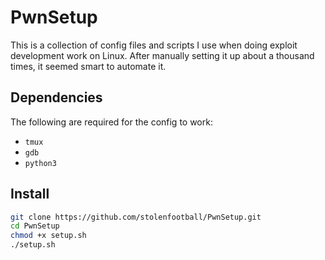 # PwnSetup

This is a collection of config files and scripts I use when doing exploit development work on Linux.  After manually setting it up about a thousand times, it seemed smart to automate it.

## Dependencies
The following are required for the config to work:
- `tmux`
- `gdb`
- `python3`

## Install
```bash
git clone https://github.com/stolenfootball/PwnSetup.git
cd PwnSetup
chmod +x setup.sh
./setup.sh
```
